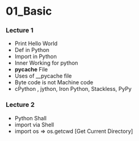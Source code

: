 # 01_Basic
### Lecture 1
- Print Hello World
- Def in Python
- Import in Python
- Inner Working for python
- __pycache__ File
- Uses of __pycache file
- Byte code is not  Machine code
- cPython , jython, Iron Python, Stackless, PyPy 
### Lecture 2
- Python Shall
- import via Shell
- import os => os.getcwd [Get Current Directory]
